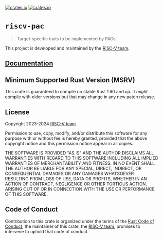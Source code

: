 [![crates.io](https://img.shields.io/crates/d/riscv-pac.svg)](https://crates.io/crates/riscv-pac)
[![crates.io](https://img.shields.io/crates/v/riscv-pac.svg)](https://crates.io/crates/riscv-pac)

# `riscv-pac`

> Target-specific traits to be implemented by PACs

This project is developed and maintained by the [RISC-V team][team].

## [Documentation](https://docs.rs/crate/riscv-pac)

## Minimum Supported Rust Version (MSRV)

This crate is guaranteed to compile on stable Rust 1.60 and up. It *might*
compile with older versions but that may change in any new patch release.

## License

Copyright 2023-2024 [RISC-V team][team]

Permission to use, copy, modify, and/or distribute this software for any purpose
with or without fee is hereby granted, provided that the above copyright notice
and this permission notice appear in all copies.

THE SOFTWARE IS PROVIDED "AS IS" AND THE AUTHOR DISCLAIMS ALL WARRANTIES WITH
REGARD TO THIS SOFTWARE INCLUDING ALL IMPLIED WARRANTIES OF MERCHANTABILITY AND
FITNESS. IN NO EVENT SHALL THE AUTHOR BE LIABLE FOR ANY SPECIAL, DIRECT,
INDIRECT, OR CONSEQUENTIAL DAMAGES OR ANY DAMAGES WHATSOEVER RESULTING FROM LOSS
OF USE, DATA OR PROFITS, WHETHER IN AN ACTION OF CONTRACT, NEGLIGENCE OR OTHER
TORTIOUS ACTION, ARISING OUT OF OR IN CONNECTION WITH THE USE OR PERFORMANCE OF
THIS SOFTWARE.

## Code of Conduct

Contribution to this crate is organized under the terms of the [Rust Code of
Conduct][CoC], the maintainer of this crate, the [RISC-V team][team], promises
to intervene to uphold that code of conduct.

[CoC]: CODE_OF_CONDUCT.md
[team]: https://github.com/rust-embedded/wg#the-risc-v-team
